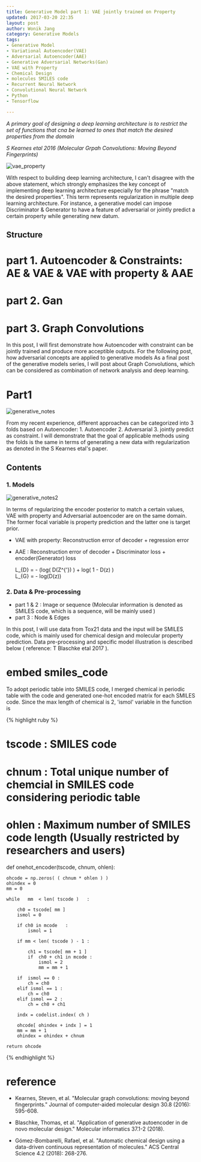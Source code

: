 ```yaml
---
title: Generative Model part 1: VAE jointly trained on Property
updated: 2017-03-20 22:35
layout: post
author: Wonik Jang
category: Generative Models
tags:
- Generative Model
- Variational Autoencoder(VAE)
- Adversarial Autoencoder(AAE)
- Generative Adversarial Networks(Gan)
- VAE with Property
- Chemical Design
- molecules SMILES code
- Recurrent Neural Network
- Convolutional Neural Network
- Python
- Tensorflow

---
```



*A primary goal of designing a deep learning architecture is to restrict the set of functions that cna be learned to ones that match the desired properties from the domain*

*S Kearnes etal 2016 (Molecular Grpah Convolutions: Moving Beyond Fingerprints)*


![vae_property](/result_images/vae_property.png  "vae property")


With respect to building deep learning architecture, I can't disagree with the above statement, which strongly emphasizes the key concept of implementing deep learning architecture especially for the phrase "match the desired properties". This term represents regularization in multiple deep learning architecture. For instance, a generative model can impose Discriminator & Generator to have a feature of adversarial or jointly predict a certain property while generating new datum.

## **Structure**
# part 1. Autoencoder & Constraints: AE & VAE & VAE with property & AAE
# part 2. Gan
# part 3. Graph Convolutions


In this post, I will first demonstrate how Autoencoder with constraint can be jointly trained and produce more acceptible outputs.
For the following post, how adversarial concepts are applied to generative models
As a final post of the generative models series, I will post about Graph Convolutions, which can be considered as combination of network analysis and deep learning.


# **Part1**

![generative_notes](/result_images/generative_notes.png  "generative notes")

From my recent experience, different approaches can be categorized into 3 folds based on Autoencoder: 1. Autoencoder 2. Adversarial 3. jointly predict as constraint. I will demonstrate that the goal of applicable methods using the folds is the same in terms of generating a new data with regularization as denoted in the S Kearnes etal's paper.


## **Contents**

### **1. Models**

![generative_notes2](/result_images/generative_notes2.png  "generative notes2")

In terms of regularizing the encoder posterior to match a certain values, VAE with property and Adversarial autoencoder are on the same domain. The former focal variable is property prediction and the latter one is target prior.


- VAE with property: Reconstruction error of decoder + regression error
- AAE              : Reconstruction error of decoder + Discriminator loss + encoder(Generator) loss

  L_{D} = - (log( D(Z^{'}) ) + log( 1 - D(z) )  
  L_{G} = - log(D(z))




### **2. Data & Pre-processing**

 - part 1 & 2 : Image or sequence (Molecular information is denoted as SMILES code, which is a sequence, will be mainly used )
 - part   3   : Node & Edges

In this post, I will use data from Tox21 data and the input will be SMILES code, which is mainly used for chemical design and molecular property prediction. Data pre-processing and specific model illustration is described below ( reference: T Blaschke etal 2017 ).

# embed smiles_code

To adopt periodic table into SMILES code, I merged chemical in periodic table with the code and generated one-hot encoded matrix for each SMILES code. Since the max length of chemical is 2, 'ismol' variable in the function is

{% highlight ruby %}

# tscode : SMILES code
# chnum  : Total unique number of chemcial in SMILES code considering periodic table
# ohlen  : Maximum number of SMILES code length (Usually restricted by researchers and users)

def onehot_encoder(tscode, chnum, ohlen):

    ohcode = np.zeros( ( chnum * ohlen ) )
    ohindex = 0                    
    mm = 0

    while   mm  < len( tscode )   :

        ch0 = tscode[ mm ]
        ismol = 0

        if ch0 in mcode   :
            ismol = 1

        if mm < len( tscode ) - 1 :

            ch1 = tscode[ mm + 1 ]
            if  ch0 + ch1 in mcode :
                ismol = 2
                mm = mm + 1

        if  ismol == 0 :
            ch = ch0
        elif ismol == 1 :
            ch = ch0
        elif ismol == 2 :
            ch = ch0 + ch1

        indx = codelist.index( ch )

        ohcode[ ohindex + indx ] = 1     
        mm = mm + 1         
        ohindex = ohindex + chnum

    return ohcode

{% endhighlight %}

# **reference**

- Kearnes, Steven, et al. "Molecular graph convolutions: moving beyond fingerprints." Journal of computer-aided molecular design 30.8 (2016): 595-608.

- Blaschke, Thomas, et al. "Application of generative autoencoder in de novo molecular design." Molecular informatics 37.1-2 (2018).

- Gómez-Bombarelli, Rafael, et al. "Automatic chemical design using a data-driven continuous representation of molecules." ACS Central Science 4.2 (2018): 268-276.
